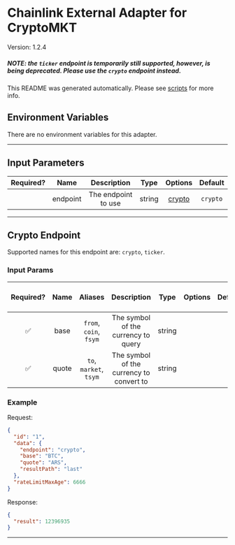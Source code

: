 # Chainlink External Adapter for CryptoMKT

Version: 1.2.4

##### NOTE: the `ticker` endpoint is temporarily still supported, however, is being deprecated. Please use the `crypto` endpoint instead.

This README was generated automatically. Please see [scripts](../../scripts) for more info.

## Environment Variables

There are no environment variables for this adapter.

---

## Input Parameters

| Required? |   Name   |     Description     |  Type  |          Options           | Default  |
| :-------: | :------: | :-----------------: | :----: | :------------------------: | :------: |
|           | endpoint | The endpoint to use | string | [crypto](#crypto-endpoint) | `crypto` |

---

## Crypto Endpoint

Supported names for this endpoint are: `crypto`, `ticker`.

### Input Params

| Required? | Name  |        Aliases         |               Description                |  Type  | Options | Default | Depends On | Not Valid With |
| :-------: | :---: | :--------------------: | :--------------------------------------: | :----: | :-----: | :-----: | :--------: | :------------: |
|    ✅     | base  | `from`, `coin`, `fsym` |   The symbol of the currency to query    | string |         |         |            |                |
|    ✅     | quote | `to`, `market`, `tsym` | The symbol of the currency to convert to | string |         |         |            |                |

### Example

Request:

```json
{
  "id": "1",
  "data": {
    "endpoint": "crypto",
    "base": "BTC",
    "quote": "ARS",
    "resultPath": "last"
  },
  "rateLimitMaxAge": 6666
}
```

Response:

```json
{
  "result": 12396935
}
```

---
